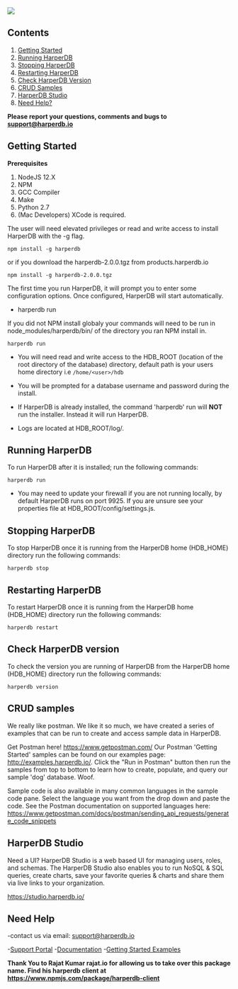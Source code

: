 <img src="https://hdb-marketing.s3.amazonaws.com/Purple_Large1200TM.png" >

## Contents

1. [Getting Started](#getting-started)
2. [Running HarperDB](#running-harperdb)
3. [Stopping HarperDB](#stopping-harperdb)
4. [Restarting HarperDB](#restarting-harperdb)
5. [Check HarperDB Version](#check-harperdb-version)
6. [CRUD Samples](#crud-samples)
7. [HarperDB Studio](#harperdb-studio)
8. [Need Help?](#need-help)

**Please report your questions, comments and bugs to support@harperdb.io**
## Getting Started
**Prerequisites**
1. NodeJS 12.X
2. NPM
3. GCC Compiler
4. Make
5. Python 2.7
6. (Mac Developers) XCode is required.

The user will need elevated privileges or read and write access to install HarperDB with the -g flag.

```
npm install -g harperdb
```

or if you download the harperdb-2.0.0.tgz from products.harperdb.io

```
npm install -g harperdb-2.0.0.tgz
```

The first time you run HarperDB, it will prompt you to enter some configuration options. Once configured, HarperDB will start automatically.
* harperdb run

If you did not NPM install globaly your commands will need to be run in node_modules/harperdb/bin/ of the directory you ran NPM install in.
```
harperdb run

```
*    You will need read and write access to the HDB_ROOT (location of the root directory of the database) directory, default path is your users home directory i.e `/home/<user>/hdb`

*    You will be prompted for a database username and password during the install.

*    If HarperDB is already installed, the command 'harperdb' run will **NOT** run the installer.  Instead it will run 
     HarperDB.

*    Logs are located at HDB_ROOT/log/.  

## Running HarperDB

To run HarperDB after it is installed; run the following commands:

```
harperdb run

```
* You may need to update your firewall if you are not running locally, by default HarperDB runs on port 9925.  If you are unsure see your properties file at HDB_ROOT/config/settings.js.

## Stopping HarperDB

To stop HarperDB once it is running from the HarperDB home (HDB_HOME) directory run the following commands:

```
harperdb stop

```

## Restarting HarperDB

To restart HarperDB once it is running from the HarperDB home (HDB_HOME) directory run the following commands:

```
harperdb restart

```

## Check HarperDB version

To check the version you are running of HarperDB from the HarperDB home (HDB_HOME) directory run the following commands:

```
harperdb version

```
## CRUD samples
We really like postman.  We like it so much, we have created a series of examples that can be run to create 
and access sample data in HarperDB.  

Get Postman here! https://www.getpostman.com/
Our Postman 'Getting Started' samples can be found on our examples page: http://examples.harperdb.io/.  Click the "Run in Postman" button then run the samples 
from top to bottom to learn how to create, populate, and query our sample 'dog' database.  Woof.

Sample code is also available in many common languages in the sample code pane.  Select the language you want from the drop down and 
paste the code. See the Postman documentation on supported languages here: https://www.getpostman.com/docs/postman/sending_api_requests/generate_code_snippets

## HarperDB Studio
Need a UI? HarperDB Studio is a web based UI for managing users, roles, and schemas. The HarperDB Studio also enables you to run NoSQL & SQL queries, create charts, save your favorite queries & charts and share them via live links to your organization.

https://studio.harperdb.io/

## Need Help

-contact us via email: support@harperdb.io

-[Support Portal](https://harperdbhelp.zendesk.com)
-[Documentation](https://docs.harperdb.io/)
-[Getting Started Examples](http://examples.harperdb.io/)

**Thank You to Rajat Kumar rajat.io for allowing us to take over this package name.  Find his harperdb client at https://www.npmjs.com/package/harperdb-client**
